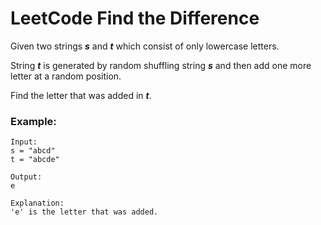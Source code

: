 # LeetCode Find the Difference
Given two strings ***s*** and ***t*** which consist of only lowercase letters.

String ***t*** is generated by random shuffling string ***s*** and then add one more letter at a random position.

Find the letter that was added in ***t***.

### Example:
```
Input:
s = "abcd"
t = "abcde"

Output:
e

Explanation:
'e' is the letter that was added.
```